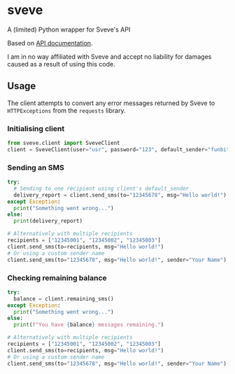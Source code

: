 # sveve
A (limited) Python wrapper for Sveve's API

Based on [API documentation](https://www.sveve.no/sms-api.jsp).

I am in no way affiliated with Sveve and accept no liability for damages caused as a result of using this code.

## Usage

The client attempts to convert any error messages returned by Sveve to `HTTPExceptions` from the `requests` library.

### Initialising client
```python
from sveve.client import SveveClient
client = SveveClient(user="usr", password="123", default_sender="funbit")
```

### Sending an SMS
```python
try:
  # Sending to one recipient using client's default_sender
  delivery_report = client.send_sms(to="12345678", msg="Hello world!")
except Exception:
  print("Something went wrong...")
else:
  print(delivery_report)

# Alternatively with multiple recipients
recipients = ["12345001", "12345002", "12345003"]
client.send_sms(to=recipients, msg="Hello world!")
# Or using a custom sender name
client.send_sms(to="12345678", msg="Hello world!", sender="Your Name")
```

### Checking remaining balance
```python
try:
  balance = client.remaining_sms()
except Exception:
  print("Something went wrong...")
else:
  print(f"You have {balance} messages remaining.")

# Alternatively with multiple recipients
recipients = ["12345001", "12345002", "12345003"]
client.send_sms(to=recipients, msg="Hello world!")
# Or using a custom sender name
client.send_sms(to="12345678", msg="Hello world!", sender="Your Name")
```
